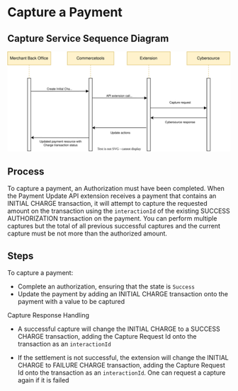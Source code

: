 # Capture a Payment

## Capture Service Sequence Diagram

![Capture service flow](images/Flow-Diagram-Capture-a-Payment.svg)

## Process

To capture a payment, an Authorization must have been completed. When the Payment Update API extension receives a payment that contains an INITIAL CHARGE transaction, it will attempt to capture the requested amount on the transaction using the `interactionId` of the existing SUCCESS AUTHORIZATION transaction on the payment. You can perform multiple captures but the total of all previous successful captures and the current capture must be not more than the authorized amount.

## Steps

To capture a payment:

- Complete an authorization, ensuring that the state is `Success`
- Update the payment by adding an INITIAL CHARGE transaction onto the payment with a value to be captured

Capture Response Handling

- A successful capture will change the INITIAL CHARGE to a SUCCESS CHARGE transaction, adding the Capture Request Id onto the transaction as an `interactionId`

- If the settlement is not successful, the extension will change the INITIAL CHARGE to FAILURE CHARGE transaction, adding the Capture Request Id onto the transaction as an `interactionId`. One can request a capture again if it is failed